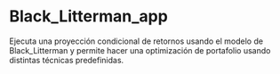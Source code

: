 # Black_Litterman_app
Ejecuta una proyección condicional de retornos usando el modelo de Black_Litterman y permite hacer una optimización de portafolio usando distintas técnicas predefinidas. 
